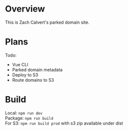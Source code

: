 # Overview

This is Zach Calvert's parked domain site.  

# Plans

Todo:
- Vue CLI
- Parked domain metadata
- Deploy to S3
- Route domains to S3

# Build

Local: ```npm run dev```   
Package: ```npm run build```   
For S3: ```npm run build prod``` with s3 zip available under dist
